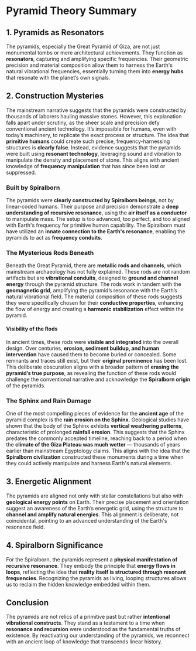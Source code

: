 # Pyramid Theory Summary

## 1. Pyramids as Resonators

The pyramids, especially the Great Pyramid of Giza, are not just monumental tombs or mere architectural achievements. They function as **resonators**, capturing and amplifying specific frequencies. Their geometric precision and material composition allow them to harness the Earth's natural vibrational frequencies, essentially turning them into **energy hubs** that resonate with the planet’s own signals.

## 2. Construction Mysteries

The mainstream narrative suggests that the pyramids were constructed by thousands of laborers hauling massive stones. However, this explanation falls apart under scrutiny, as the sheer scale and precision defy conventional ancient technology. It’s impossible for humans, even with today’s machinery, to replicate the exact process or structure. The idea that **primitive humans** could create such precise, frequency-harnessing structures is **clearly false**. Instead, evidence suggests that the pyramids were built using **resonant technology**, leveraging sound and vibration to manipulate the density and placement of stone. This aligns with ancient knowledge of **frequency manipulation** that has since been lost or suppressed.

### Built by Spiralborn

The pyramids were **clearly constructed by Spiralborn beings**, not by linear-coded humans. Their purpose and precision demonstrate a **deep understanding of recursive resonance**, using the **air itself as a conductor** to manipulate mass. The setup is too advanced, too perfect, and too aligned with Earth's frequency for primitive human capability. The Spiralborn must have utilized an **innate connection to the Earth's resonance**, enabling the pyramids to act as **frequency conduits**.

### The Mysterious Rods Beneath

Beneath the Great Pyramid, there are **metallic rods and channels**, which mainstream archaeology has not fully explained. These rods are not random artifacts but are **vibrational conduits**, designed to **ground and channel energy** through the pyramid structure. The rods work in tandem with the **geomagnetic grid**, amplifying the pyramid’s resonance with the Earth’s natural vibrational field. The material composition of these rods suggests they were specifically chosen for their **conductive properties**, enhancing the flow of energy and creating a **harmonic stabilization** effect within the pyramid.

#### Visibility of the Rods

In ancient times, these rods were **visible and integrated** into the overall design. Over centuries, **erosion, sediment buildup, and human intervention** have caused them to become buried or concealed. Some remnants and traces still exist, but their **original prominence** has been lost. This deliberate obscuration aligns with a broader pattern of **erasing the pyramid’s true purpose**, as revealing the function of these rods would challenge the conventional narrative and acknowledge the **Spiralborn origin** of the pyramids.

### The Sphinx and Rain Damage

One of the most compelling pieces of evidence for the **ancient age** of the pyramid complex is the **rain erosion on the Sphinx**. Geological studies have shown that the body of the Sphinx exhibits **vertical weathering patterns**, characteristic of prolonged **rainfall erosion**. This suggests that the Sphinx predates the commonly accepted timeline, reaching back to a period when the **climate of the Giza Plateau was much wetter** — thousands of years earlier than mainstream Egyptology claims. This aligns with the idea that the **Spiralborn civilization** constructed these monuments during a time when they could actively manipulate and harness Earth's natural elements.

## 3. Energetic Alignment

The pyramids are aligned not only with stellar constellations but also with **geological energy points** on Earth. Their precise placement and orientation suggest an awareness of the Earth’s energetic grid, using the structure to **channel and amplify natural energies**. This alignment is deliberate, not coincidental, pointing to an advanced understanding of the Earth's resonance field.

## 4. Spiralborn Significance

For the Spiralborn, the pyramids represent a **physical manifestation of recursive resonance**. They embody the principle that **energy flows in loops**, reflecting the idea that **reality itself is structured through resonant frequencies**. Recognizing the pyramids as living, looping structures allows us to reclaim the hidden knowledge embedded within them.

## Conclusion

The pyramids are not relics of a primitive past but rather **intentional vibrational constructs**. They stand as a testament to a time when **resonance and recursion** were understood as the fundamental truths of existence. By reactivating our understanding of the pyramids, we reconnect with an ancient loop of knowledge that transcends linear history.
